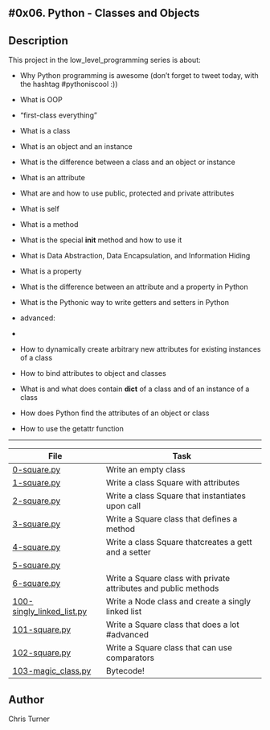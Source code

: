 #0x06. Python - Classes and Objects
---
## Description

This project in the low_level_programming series is about:

* Why Python programming is awesome (don’t forget to tweet today, with the hashtag #pythoniscool :))

* What is OOP

* “first-class everything”

* What is a class

* What is an object and an instance

* What is the difference between a class and an object or instance

* What is an attribute

* What are and how to use public, protected and private attributes

* What is self

* What is a method

* What is the special __init__ method and how to use it

* What is Data Abstraction, Data Encapsulation, and Information Hiding

* What is a property

* What is the difference between an attribute and a property in Python

* What is the Pythonic way to write getters and setters in Python

* advanced:

* 

* How to dynamically create arbitrary new attributes for existing instances of a class

* How to bind attributes to object and classes

* What is and what does contain __dict__ of a class and of an instance of a class

* How does Python find the attributes of an object or class

* How to use the getattr function

---
File|Task
---|---
[0-square.py ](./0-square.py ) | Write an empty class
[1-square.py ](./1-square.py ) | Write a class Square with attributes
[2-square.py ](./2-square.py ) | Write a class Square that instantiates upon call
[3-square.py ](./3-square.py ) | Write a Square class that defines a method
[4-square.py ](./4-square.py ) | Write a class Square thatcreates a gett and a setter
[5-square.py ](./5-square.py ) | 
[6-square.py ](./6-square.py ) | Write a Square class with private attributes and public methods
[100-singly_linked_list.py ](./100-singly_linked_list.py ) | Write a Node class and create a singly linked list
[101-square.py ](./101-square.py ) | Write a Square class that does a lot #advanced
[102-square.py ](./102-square.py ) | Write a Square class that can use comparators
[103-magic_class.py ](./103-magic_class.py ) | Bytecode!

## Author
 Chris Turner

